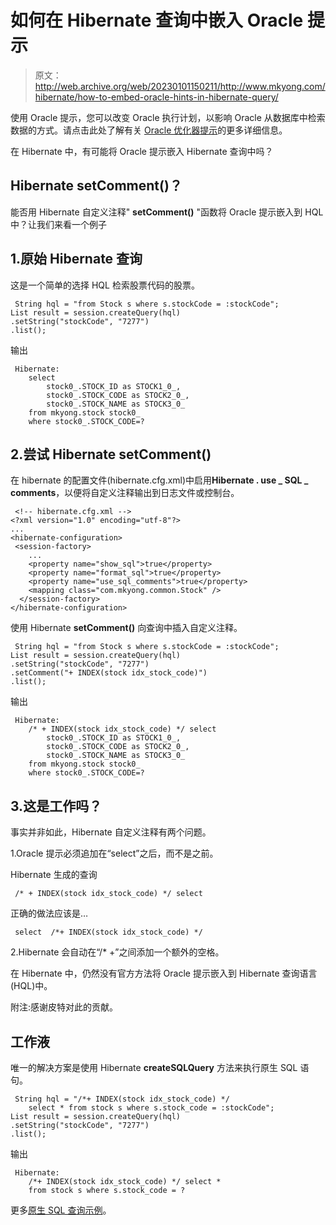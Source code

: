 # 如何在 Hibernate 查询中嵌入 Oracle 提示

> 原文：<http://web.archive.org/web/20230101150211/http://www.mkyong.com/hibernate/how-to-embed-oracle-hints-in-hibernate-query/>

使用 Oracle 提示，您可以改变 Oracle 执行计划，以影响 Oracle 从数据库中检索数据的方式。请点击此处了解有关 [Oracle 优化器提示]( http://download.oracle.com/docs/cd/B10501_01/server.920/a96533/hintsref.htm)的更多详细信息。

在 Hibernate 中，有可能将 Oracle 提示嵌入 Hibernate 查询中吗？

## Hibernate setComment()？

能否用 Hibernate 自定义注释" **setComment()** "函数将 Oracle 提示嵌入到 HQL 中？让我们来看一个例子

## 1.原始 Hibernate 查询

这是一个简单的选择 HQL 检索股票代码的股票。

```
 String hql = "from Stock s where s.stockCode = :stockCode";
List result = session.createQuery(hql)
.setString("stockCode", "7277")
.list(); 
```

输出

```
 Hibernate: 
    select
        stock0_.STOCK_ID as STOCK1_0_,
        stock0_.STOCK_CODE as STOCK2_0_,
        stock0_.STOCK_NAME as STOCK3_0_ 
    from mkyong.stock stock0_ 
    where stock0_.STOCK_CODE=? 
```

## 2.尝试 Hibernate setComment()

在 hibernate 的配置文件(hibernate.cfg.xml)中启用**Hibernate . use _ SQL _ comments**，以便将自定义注释输出到日志文件或控制台。

```
 <!-- hibernate.cfg.xml -->
<?xml version="1.0" encoding="utf-8"?>
...
<hibernate-configuration>
 <session-factory>
    ...
    <property name="show_sql">true</property>
    <property name="format_sql">true</property>
    <property name="use_sql_comments">true</property>
    <mapping class="com.mkyong.common.Stock" />
  </session-factory>
</hibernate-configuration> 
```

使用 Hibernate **setComment()** 向查询中插入自定义注释。

```
 String hql = "from Stock s where s.stockCode = :stockCode";
List result = session.createQuery(hql)
.setString("stockCode", "7277")
.setComment("+ INDEX(stock idx_stock_code)")
.list(); 
```

输出

```
 Hibernate: 
    /* + INDEX(stock idx_stock_code) */ select
        stock0_.STOCK_ID as STOCK1_0_,
        stock0_.STOCK_CODE as STOCK2_0_,
        stock0_.STOCK_NAME as STOCK3_0_ 
    from mkyong.stock stock0_ 
    where stock0_.STOCK_CODE=? 
```

## 3.这是工作吗？

事实并非如此，Hibernate 自定义注释有两个问题。

1.Oracle 提示必须追加在“select”之后，而不是之前。

Hibernate 生成的查询

```
 /* + INDEX(stock idx_stock_code) */ select 
```

正确的做法应该是…

```
 select  /*+ INDEX(stock idx_stock_code) */ 
```

2.Hibernate 会自动在“/* +”之间添加一个额外的空格。

在 Hibernate 中，仍然没有官方方法将 Oracle 提示嵌入到 Hibernate 查询语言(HQL)中。

附注:感谢皮特对此的贡献。

## 工作液

唯一的解决方案是使用 Hibernate **createSQLQuery** 方法来执行原生 SQL 语句。

```
 String hql = "/*+ INDEX(stock idx_stock_code) */ 
    select * from stock s where s.stock_code = :stockCode";
List result = session.createQuery(hql)
.setString("stockCode", "7277")
.list(); 
```

输出

```
 Hibernate: 
    /*+ INDEX(stock idx_stock_code) */ select * 
    from stock s where s.stock_code = ? 
```

更多[原生 SQL 查询示例](http://web.archive.org/web/20220906170456/http://www.mkyong.com/hibernate/hibernate-native-sql-queries-examples/)。

<input type="hidden" id="mkyong-current-postId" value="3352">